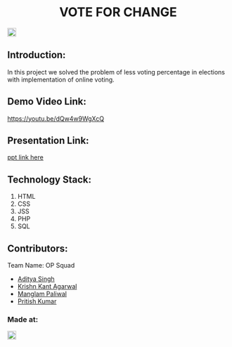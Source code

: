 <h1 align="center">VOTE FOR CHANGE</h1>
<p align="center">
</p>

<a href="https://hack36.com"> <img src="http://bit.ly/BuiltAtHack36" height=20px> </a>


## Introduction:
In this project we solved the problem of less voting percentage in elections with implementation of online voting.  
## Demo Video Link:
  <a href="https://youtu.be/dQw4w9WgXcQ">https://youtu.be/dQw4w9WgXcQ</a>
  
## Presentation Link:
  <a href="https://docs.google.com/presentation/d/1NEbqpM6J6UkmHN_J6NsgOhKvDU6fkfnli4OIg1lh-pk/edit?usp=sharing"> ppt link here </a>



## Technology Stack:
  1) HTML
  2) CSS
  3) JSS
  4) PHP
  5) SQL
  

## Contributors:

Team Name: OP Squad

* [Aditya Singh](https://github.com/PANDA-CODER-31)
* [Krishn Kant Agarwal](https://github.com/krishna2332002)
* [Manglam Paliwal](https://github.com/manglam16)
* [Pritish Kumar](https://github.com/pritishkr)


### Made at:
<a href="https://hack36.com"> <img src="http://bit.ly/BuiltAtHack36" height=20px> </a>
